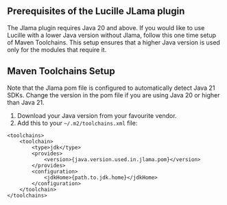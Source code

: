 ## Prerequisites of the Lucille JLama plugin

The Jlama plugin requires Java 20 and above. If you would like to use Lucille with a lower Java version without Jlama, follow this one time setup of Maven Toolchains. This setup ensures that a higher Java version is used only for the modules that require it.

## Maven Toolchains Setup

Note that the Jlama pom file is configured to automatically detect Java 21 SDKs. Change the version in the pom file if you are using Java 20 or higher than Java 21.

1. Download your Java version from your favourite vendor.
2. Add this to your `~/.m2/toolchains.xml` file:

```
<toolchains>
    <toolchain>
        <type>jdk</type>
        <provides>
            <version>{java.version.used.in.jlama.pom}</version>
        </provides>
        <configuration>
            <jdkHome>{path.to.jdk.home}</jdkHome>
        </configuration>
    </toolchain>
</toolchains>
```
 

